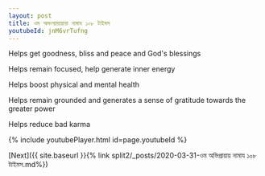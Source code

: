 ```yaml
---
layout: post
title: ওম অসংখ্য়ায়ায়ায়া নামায ১০৮ টাইমস
youtubeId: jnM6vrTufng
---
```

 
 
Helps get goodness, bliss and peace and God's blessings
 
Helps remain focused, help generate inner energy 
 
Helps boost physical and mental health 
 
Helps remain grounded and generates a sense of gratitude towards the greater power 
 
Helps reduce bad karma
 
 
 
 


{% include youtubePlayer.html id=page.youtubeId %}
 
[Next]({{ site.baseurl }}{% link  split2/_posts/2020-03-31-ওম অভিপ্রায়ায় নামায ১০৮ টাইমস.md%})
 
